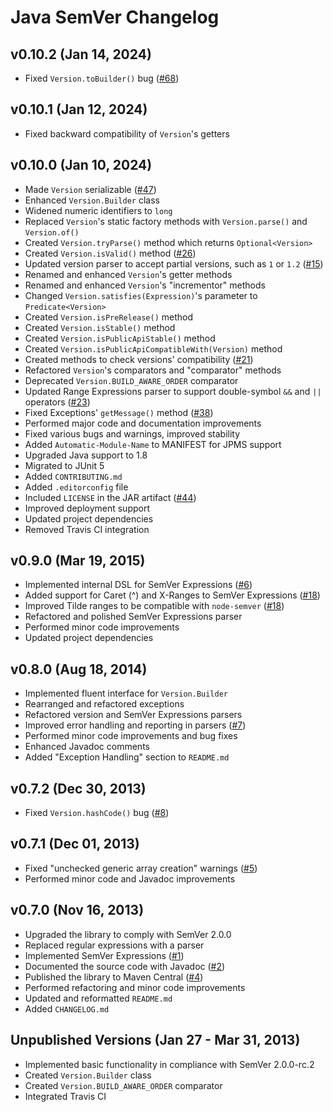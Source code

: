 Java SemVer Changelog
=====================

## v0.10.2 (Jan 14, 2024) ##
* Fixed `Version.toBuilder()` bug ([#68](https://github.com/zafarkhaja/jsemver/issues/68))

## v0.10.1 (Jan 12, 2024) ##
* Fixed backward compatibility of `Version`'s getters

## v0.10.0 (Jan 10, 2024) ##
* Made `Version` serializable ([#47](https://github.com/zafarkhaja/jsemver/issues/47))
* Enhanced `Version.Builder` class
* Widened numeric identifiers to `long`
* Replaced `Version`'s static factory methods with `Version.parse()` and `Version.of()`
* Created `Version.tryParse()` method which returns `Optional<Version>`
* Created `Version.isValid()` method ([#26](https://github.com/zafarkhaja/jsemver/issues/26))
* Updated version parser to accept partial versions, such as `1` or `1.2` ([#15](https://github.com/zafarkhaja/jsemver/issues/15))
* Renamed and enhanced `Version`'s getter methods
* Renamed and enhanced `Version`'s "incrementor" methods
* Changed `Version.satisfies(Expression)`'s parameter to `Predicate<Version>`
* Created `Version.isPreRelease()` method
* Created `Version.isStable()` method
* Created `Version.isPublicApiStable()` method
* Created `Version.isPublicApiCompatibleWith(Version)` method
* Created methods to check versions' compatibility ([#21](https://github.com/zafarkhaja/jsemver/issues/21))
* Refactored `Version`'s comparators and "comparator" methods
* Deprecated `Version.BUILD_AWARE_ORDER` comparator
* Updated Range Expressions parser to support double-symbol `&&` and `||` operators ([#23](https://github.com/zafarkhaja/jsemver/issues/23))
* Fixed Exceptions' `getMessage()` method ([#38](https://github.com/zafarkhaja/jsemver/issues/38))
* Performed major code and documentation improvements
* Fixed various bugs and warnings, improved stability
* Added `Automatic-Module-Name` to MANIFEST for JPMS support
* Upgraded Java support to 1.8
* Migrated to JUnit 5
* Added `CONTRIBUTING.md`
* Added `.editorconfig` file
* Included `LICENSE` in the JAR artifact ([#44](https://github.com/zafarkhaja/jsemver/issues/44))
* Improved deployment support
* Updated project dependencies
* Removed Travis CI integration

## v0.9.0 (Mar 19, 2015) ##
* Implemented internal DSL for SemVer Expressions ([#6](https://github.com/zafarkhaja/jsemver/issues/6))
* Added support for Caret (^) and X-Ranges to SemVer Expressions ([#18](https://github.com/zafarkhaja/jsemver/pull/18))
* Improved Tilde ranges to be compatible with `node-semver` ([#18](https://github.com/zafarkhaja/jsemver/pull/18))
* Refactored and polished SemVer Expressions parser
* Performed minor code improvements
* Updated project dependencies

## v0.8.0 (Aug 18, 2014) ##
* Implemented fluent interface for `Version.Builder`
* Rearranged and refactored exceptions
* Refactored version and SemVer Expressions parsers
* Improved error handling and reporting in parsers ([#7](https://github.com/zafarkhaja/jsemver/issues/7))
* Performed minor code improvements and bug fixes
* Enhanced Javadoc comments
* Added "Exception Handling" section to `README.md`

## v0.7.2 (Dec 30, 2013) ##
* Fixed `Version.hashCode()` bug ([#8](https://github.com/zafarkhaja/jsemver/issues/8))

## v0.7.1 (Dec 01, 2013) ##
* Fixed "unchecked generic array creation" warnings ([#5](https://github.com/zafarkhaja/jsemver/issues/5))
* Performed minor code and Javadoc improvements

## v0.7.0 (Nov 16, 2013) ##
* Upgraded the library to comply with SemVer 2.0.0
* Replaced regular expressions with a parser
* Implemented SemVer Expressions ([#1](https://github.com/zafarkhaja/jsemver/issues/1))
* Documented the source code with Javadoc ([#2](https://github.com/zafarkhaja/jsemver/issues/2))
* Published the library to Maven Central ([#4](https://github.com/zafarkhaja/jsemver/issues/4))
* Performed refactoring and minor code improvements
* Updated and reformatted `README.md`
* Added `CHANGELOG.md`

## Unpublished Versions (Jan 27 - Mar 31, 2013) ##
* Implemented basic functionality in compliance with SemVer 2.0.0-rc.2
* Created `Version.Builder` class
* Created `Version.BUILD_AWARE_ORDER` comparator
* Integrated Travis CI
